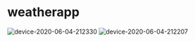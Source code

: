 # weatherapp

![device-2020-06-04-212330](https://user-images.githubusercontent.com/9689942/83796004-5ee96e00-a6b1-11ea-853a-c5e15a9ab0d1.png)
![device-2020-06-04-212207](https://user-images.githubusercontent.com/9689942/83796010-627cf500-a6b1-11ea-8290-1c50b87450bf.png)
